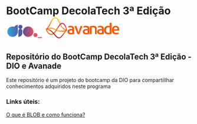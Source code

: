 
# BootCamp DecolaTech 3ª Edição <img src="./images/DIO.png" width=100> <img src="./images/avanade.png" width=200>

## Repositório do BootCamp DecolaTech 3ª Edição - DIO e Avanade

Este repositório é um projeto do bootcamp da DIO para compartillhar conhecimentos adquiridos neste programa

### Links úteis:

[O que é BLOB e como funciona?](./Aulas/Blob.md)
